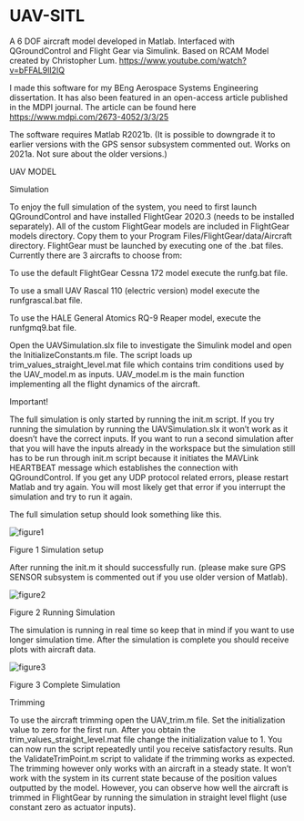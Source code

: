 # UAV-SITL
A 6 DOF aircraft model developed in Matlab. Interfaced with QGroundControl and Flight Gear via Simulink. Based on RCAM Model created by Christopher Lum. https://www.youtube.com/watch?v=bFFAL9lI2IQ

I made this software for my BEng Aerospace Systems Engineering dissertation. It has also been featured in an open-access article published in the MDPI journal.
The article can be found here https://www.mdpi.com/2673-4052/3/3/25

The software requires Matlab R2021b. 
(It is possible to downgrade it to earlier versions with the GPS sensor subsystem commented out. Works on 2021a. Not sure about the older versions.)

UAV MODEL  

Simulation 

To enjoy the full simulation of the system, you need to first launch QGroundControl and have installed FlightGear 2020.3 (needs to be installed separately). All of the custom FlightGear models are included in FlightGear models directory. Copy them to your Program Files/FlightGear/data/Aircraft directory. FlightGear must be launched by executing one of the .bat files.
Currently there are 3 aircrafts to choose from:

To use the default FlightGear Cessna 172 model execute the runfg.bat file. 

To use a small UAV Rascal 110 (electric version) model execute the runfgrascal.bat file. 

To use the HALE General Atomics RQ-9 Reaper model, execute the runfgmq9.bat file. 


Open the UAVSimulation.slx file to investigate the Simulink model and open the InitializeConstants.m file. The script loads up trim_values_straight_level.mat file which contains trim conditions used by the UAV_model.m as inputs. UAV_model.m is the main function implementing all the flight dynamics of the aircraft.   

Important! 

The full simulation is only started by running the init.m script. If you try running the simulation by running the UAVSimulation.slx it won’t work as it doesn’t have the correct inputs. If you want to run a second simulation after that you will have the inputs already in the workspace but the simulation still has to be run through init.m script because it initiates the MAVLink HEARTBEAT message which establishes the connection with QGroundControl. If you get any UDP protocol related errors, please restart Matlab and try again. You will most likely get that error if you interrupt the simulation and try to run it again.  

The full simulation setup should look something like this. 


![figure1](https://user-images.githubusercontent.com/97880512/213925845-b6a20fe6-4ecc-48f9-9202-5bc0d4e7b107.png)


Figure 1 Simulation setup 

After running the init.m it should successfully run. (please make sure GPS SENSOR subsystem is commented out if you use older version of Matlab). 

![figure2](https://user-images.githubusercontent.com/97880512/213925864-bd6b3eb8-5f02-4f73-85ac-6cf8b676dd63.png)


Figure 2 Running Simulation 

The simulation is running in real time so keep that in mind if you want to use longer simulation time. After the simulation is complete you should receive plots with aircraft data. 

 ![figure3](https://user-images.githubusercontent.com/97880512/213925913-ecd5d77e-3aa5-486c-9133-e09fe0e329eb.png)


Figure 3 Complete Simulation 

Trimming 

To use the aircraft trimming open the UAV_trim.m file. Set the initialization value to zero for the first run. After you obtain the trim_values_straight_level.mat file change the initialization value to 1. You can now run the script repeatedly until you receive satisfactory results. Run the ValidateTrimPoint.m script to validate if the trimming works as expected. The trimming however only works with an aircraft in a steady state. It won’t work with the system in its current state because of the position values outputted by the model. However, you can observe how well the aircraft is trimmed in FlightGear by running the simulation in straight level flight (use constant zero as actuator inputs). 

 
